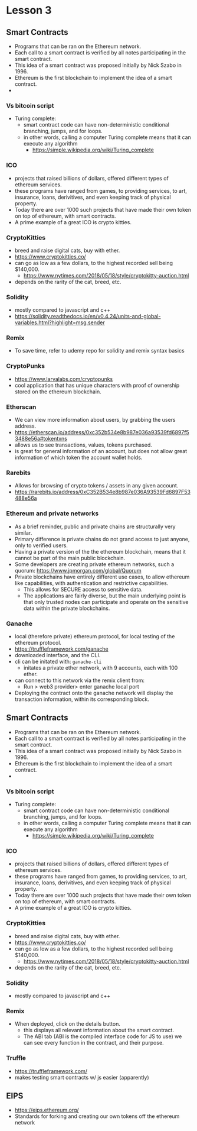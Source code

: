 # Lesson 3

## Smart Contracts

- Programs that can be ran on the Ethereum network.
- Each call to a smart contract is verified by all notes participating in the smart contract.
- This idea of a smart contract was proposed initially by Nick Szabo in 1996.
- Ethereum is the first blockchain to implement the idea of a smart contract.
- 

### Vs bitcoin script

- Turing complete:
	- smart contract code can have non-deterministic conditional branching, jumps, and for loops.
	- in other words, calling a computer Turing complete means that it can execute any algorithm
		- https://simple.wikipedia.org/wiki/Turing_complete

### ICO

- projects that raised billions of dollars, offered different types of ethereum services.
- these programs have ranged from games, to providing services, to art, insurance, loans, derivitives, and even keeping track of physical property.
- Today there are over 1000 such projects that have made their own token on top of ethereum, with smart contracts.
- A prime example of a great ICO is crypto kitties.

### CryptoKitties

- breed and raise digital cats, buy with ether.
- https://www.cryptokitties.co/
- can go as low as a few dollars, to the highest recorded sell being $140,000.
	- https://www.nytimes.com/2018/05/18/style/cryptokitty-auction.html
- depends on the rarity of the cat, breed, etc.

### Solidity

- mostly compared to javascript and c++
- https://solidity.readthedocs.io/en/v0.4.24/units-and-global-variables.html?highlight=msg.sender

### Remix

- To save time, refer to udemy repo for solidity and remix syntax basics

### CryptoPunks

- https://www.larvalabs.com/cryptopunks
- cool application that has unique characters with proof of ownership stored on the ethereum blockchain.

### Etherscan

- We can view more information about users, by grabbing the users address.
- https://etherscan.io/address/0xc352b534e8b987e036a93539fd6897f53488e56a#tokentxns
- allows us to see transactions, values, tokens purchased.
- is great for general information of an account, but does not allow great information of which token the account wallet holds.

### Rarebits

- Allows for browsing of crypto tokens / assets in any given account.
- https://rarebits.io/address/0xC352B534e8b987e036A93539Fd6897F53488e56a

### Ethereum and private networks

- As a brief reminder, public and private chains are structurally very similar.
- Primary difference is private chains do not grand access to just anyone, only to verified users.
- Having a private version of the the ethereum blockchain, means that it cannot be part of the main public blockchain.
- Some developers are creating private ethereum networks, such a quorum: https://www.jpmorgan.com/global/Quorum
- Private blockchains have entirely different use cases, to allow ethereum like capabilities, with authentication and restrictive capabilities.
	- This allows for SECURE access to sensitive data.
	- The applications are fairly diverse, but the main underlying point is that only trusted nodes can participate and operate on the sensitive data within the private blockchains.


### Ganache

- local (therefore private) ethereum protocol, for local testing of the ethereum protocol.
- https://truffleframework.com/ganache
- downloaded interface, and the CLI.
- cli can be initated with:
	`ganache-cli`
	- initates a private ether network, with 9 accounts, each with 100 ether.
- can connect to this network via the remix client from:
	- Run > web3 provider> enter ganache local port
- Deploying the contract onto the ganache network will display the transaction information, within its corresponding block.

## Smart Contracts

- Programs that can be ran on the Ethereum network.
- Each call to a smart contract is verified by all notes participating in the smart contract.
- This idea of a smart contract was proposed initially by Nick Szabo in 1996.
- Ethereum is the first blockchain to implement the idea of a smart contract.
- 

### Vs bitcoin script

- Turing complete:
	- smart contract code can have non-deterministic conditional branching, jumps, and for loops.
	- in other words, calling a computer Turing complete means that it can execute any algorithm
		- https://simple.wikipedia.org/wiki/Turing_complete

### ICO

- projects that raised billions of dollars, offered different types of ethereum services.
- these programs have ranged from games, to providing services, to art, insurance, loans, derivitives, and even keeping track of physical property.
- Today there are over 1000 such projects that have made their own token on top of ethereum, with smart contracts.
- A prime example of a great ICO is crypto kitties.

### CryptoKitties

- breed and raise digital cats, buy with ether.
- https://www.cryptokitties.co/
- can go as low as a few dollars, to the highest recorded sell being $140,000.
	- https://www.nytimes.com/2018/05/18/style/cryptokitty-auction.html
- depends on the rarity of the cat, breed, etc.

### Solidity

- mostly compared to javascript and c++

### Remix

- When deployed, click on the details button.
	- this displays all relevant information about the smart contract.
	- The ABI tab (ABI is the compiled interface code for JS to use) we can see every function in the contract, and their purpose.
	
### Truffle

- https://truffleframework.com/
- makes testing smart contracts w/ js easier (apparently)

## EIPS

- https://eips.ethereum.org/
- Standards for forking and creating our own tokens off the ethereum network